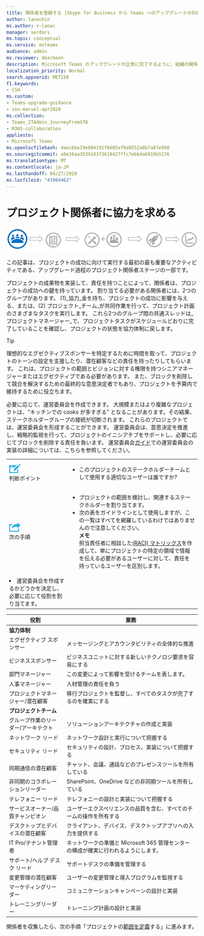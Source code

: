 ```yaml
---
title: 関係者を登録する |Skype for Business から Teams へのアップグレードの計画
author: lanachin
ms.author: v-lanac
manager: serdars
ms.topic: conceptual
ms.service: msteams
audience: admin
ms.reviewer: dearbeen
description: Microsoft Teams のアップグレードが正常に完了するように、組織の関係者を構造化する方法について説明します。
localization_priority: Normal
search.appverid: MET150
f1.keywords:
- CSH
ms.custom:
- Teams-upgrade-guidance
- seo-marvel-apr2020
ms.collection:
- Teams_ITAdmin_JourneyFromSfB
- M365-collaboration
appliesto:
- Microsoft Teams
ms.openlocfilehash: 4aecbbe19e004191f6605af0a0552a0b7a87e998
ms.sourcegitcommit: a9e16aa3539103f3618427ffc7ebbda6919b5176
ms.translationtype: MT
ms.contentlocale: ja-JP
ms.lasthandoff: 04/27/2020
ms.locfileid: "43904462"
---
```

# <a name="enlist-your-project-stakeholders"></a>プロジェクト関係者に協力を求める

![アップグレード過程のステークホルダーの状態を示す図](media/upgrade-banner-stakeholders.png "プロジェクト関係者のチームの収集に重点を置いたアップグレードの段階")

この記事は、プロジェクトの成功に向けて実行する最初の最も重要なアクティビティである、アップグレード過程のプロジェクト関係者ステージの一部です。

プロジェクトの成果物を実装して、責任を持つことによって、関係者は、プロジェクトの成功への鍵を持っています。 割り当てる必要がある関係者には、2つのグループがあります。 (1)_協力_金を持ち、プロジェクトの成功に影響を与える、または、(2) プロジェクト_チーム_が共同作業を行って、プロジェクト計画のさまざまなタスクを実行します。 これら2つのグループ間の共通スレッドは_プロジェクトマネージャー_で、プロジェクトタスクがスケジュールどおりに完了していることを確認し、プロジェクトの状態を協力体制に戻します。

> [!Tip]
> 理想的なエグゼクティブスポンサーを特定するために時間を取って、プロジェクトのトーンの設定を支援したり、潜在顧客などの責任を持ったりしてもらいます。 これは、プロジェクトの範囲とビジョンに対する権限を持つシニアマネージャーまたはエグゼクティブである必要があります。 また、ブロックを削除して競合を解決するための最終的な意思決定者でもあり、プロジェクトを予算内で維持するために役立ちます。

必要に応じて、運営委員会を作成できます。 大規模またはより複雑なプロジェクトは、"キッチンでの cooks が多すぎる" となることがあります。その結果、ステークホルダーグループの接続が切断されます。 これらのプロジェクトでは、運営委員会を形成することができます。 運営委員会は、意思決定を推進し、戦略的監視を行って、プロジェクトのイニシアチブをサポートし、必要に応じてブロックを削除する責任を負います。 運営委員会[ガイド](https://aka.ms/SteeringCommittee)での運営委員会の実装の詳細については、こちらを参照してください。

| | |
|---|---|
| ![判断ポイントを表すアイコン](media/audio_conferencing_image7.png) <br/>判断ポイント | <ul><li>このプロジェクトのステークホルダーチームとして使用する適切なユーザーは誰ですか?</li></ul> |
| ![次の手順を示すアイコン](media/audio_conferencing_image9.png)<br/>次の手順 | <ul><li>プロジェクトの範囲を検討し、関連するステークホルダーを割り当てます。</li><li>次の表をガイドラインとして使用しますが、この一覧はすべてを網羅しているわけではありませんので注意してください。<br><strong>メモ</strong><br>担当責任者に相談した[(RACI) マトリックス](https://en.wikipedia.org/wiki/Responsibility_assignment_matrix)を作成して、単にプロジェクトの特定の領域で情報を伝える必要があるユーザーに対して、責任を持っているユーザーを区別します。</li> |
| <li>運営委員会を作成するかどうかを決定し、必要に応じて役割を割り当てます。</li></ul> | |

| 役割 | 業務 |
|---|---|
| **協力体制** | |
| エグゼクティブ スポンサー | メッセージングとアカウンタビリティの全体的な推進 |
| ビジネススポンサー | ビジネスユニットに対する新しいテクノロジ要求を容易にする |
| 部門マネージャー | この変更によって影響を受けるチームを表します。 |
| 人事マネージャー | 人材管理の責任を負う |
| プロジェクトマネージャー/潜在顧客 | 移行プロジェクトを監督し、すべてのタスクが完了するのを確実にする |
| **プロジェクトチーム** | |
| グループ作業のリーダー/アーキテクト | ソリューションアーキテクチャの作成と実装 |
| ネットワーク リード | ネットワーク設計と実行について把握する |
| セキュリティ リード | セキュリティの設計、プロセス、実装について把握する |
| 同期通信の潜在顧客 | チャット、会議、通話などのプレゼンスツールを所有している |
| 非同期のコラボレーションリーダー | SharePoint、OneDrive などの非同期ツールを所有している |
| テレフォニー リード | テレフォニーの設計と実装について把握する |
| サービスオーナー/品質チャンピオン | ユーザーエクスペリエンスの品質を含む、すべてのチームの操作を所有する |
| デスクトップとデバイスの潜在顧客 | クライアント、デバイス、デスクトップアプリへの入力を提供する |
| IT Pro/テナント管理者 | ネットワークの準備と Microsoft 365 管理センターの構成が確実に行われるようにします。 |
| サポート/ヘルプ デスク リード | サポートデスクの準備を管理する |
| 変更管理の潜在顧客 | ユーザーの変更管理と導入プログラムを監視する |
| マーケティングリーダー | コミュニケーションキャンペーンの設計と実装 |
| トレーニングリーダー | トレーニング計画の設計と実装 |

関係者を収集したら、次の手順「プロジェクトの[範囲を定義](https://aka.ms/SkypetoTeams-Scope)する」に進みます。
